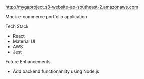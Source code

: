 http://mygaproject.s3-website-ap-southeast-2.amazonaws.com

Mock e-commerce portfolio application

Tech Stack
- React 
- Material UI
- AWS
- Jest

Future Enhancements
- Add backend functionanlity using Node.js